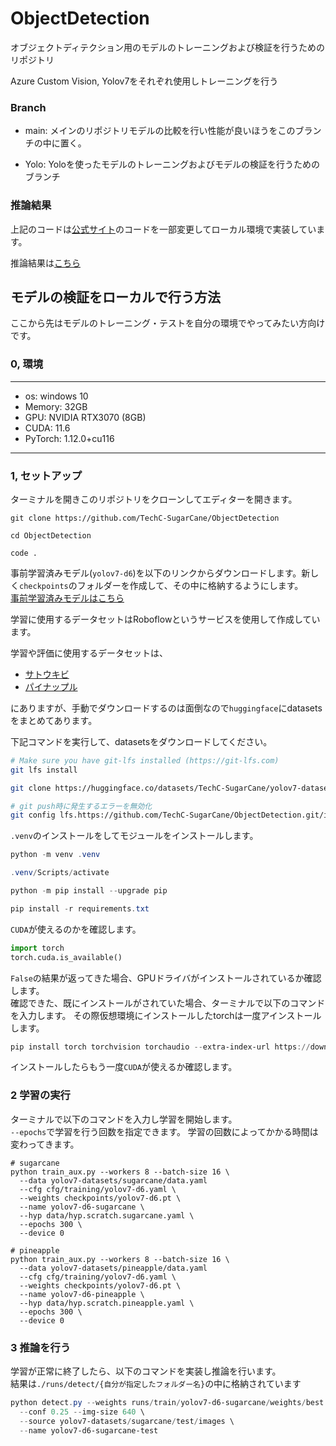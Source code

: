 # ObjectDetection

オブジェクトディテクション用のモデルのトレーニングおよび検証を行うためのリポジトリ

Azure Custom Vision, Yolov7をそれぞれ使用しトレーニングを行う

### Branch

- main: メインのリポジトリモデルの比較を行い性能が良いほうをこのブランチの中に置く。

- Yolo: Yoloを使ったモデルのトレーニングおよびモデルの検証を行うためのブランチ

### 推論結果

上記のコードは[公式サイト](https://github.com/WongKinYiu/yolov7)のコードを一部変更してローカル環境で実装しています。

推論結果は[こちら](./runs/detect/exp-yolov7-e6-sugarcane-valid22)

## モデルの検証をローカルで行う方法

ここから先はモデルのトレーニング・テストを自分の環境でやってみたい方向けです。

### 0, 環境

------------------------------------ 
- os: windows 10
- Memory: 32GB
- GPU: NVIDIA RTX3070 (8GB)
- CUDA: 11.6
- PyTorch: 1.12.0+cu116
------------------------------------

### 1, セットアップ

ターミナルを開きこのリポジトリをクローンしてエディターを開きます。

``` git
git clone https://github.com/TechC-SugarCane/ObjectDetection

cd ObjectDetection

code .
```

事前学習済みモデル(`yolov7-d6`)を以下のリンクからダウンロードします。新しく`checkpoints`のフォルダーを作成して、その中に格納するようにします。<br>
[事前学習済みモデルはこちら](https://github.com/WongKinYiu/yolov7/releases/download/v0.1/yolov7-d6.pt)

学習に使用するデータセットはRoboflowというサービスを使用して作成しています。

学習や評価に使用するデータセットは、

- [サトウキビ](https://universe.roboflow.com/hoku/sugarcane-3vhxz/dataset/12)
- [パイナップル](https://universe.roboflow.com/hoku/pineapple-thsih/dataset/7)

にありますが、手動でダウンロードするのは面倒なので`huggingface`にdatasetsをまとめてあります。

下記コマンドを実行して、datasetsをダウンロードしてください。

```bash
# Make sure you have git-lfs installed (https://git-lfs.com)
git lfs install

git clone https://huggingface.co/datasets/TechC-SugarCane/yolov7-datasets

# git push時に発生するエラーを無効化
git config lfs.https://github.com/TechC-SugarCane/ObjectDetection.git/info/lfs.locksverify false
```

`.venv`のインストールをしてモジュールをインストールします。<br>

```powershell
python -m venv .venv

.venv/Scripts/activate

python -m pip install --upgrade pip

pip install -r requirements.txt
```

`CUDA`が使えるのかを確認します。
``` python
import torch
torch.cuda.is_available()

```

`False`の結果が返ってきた場合、GPUドライバがインストールされているか確認します。<br>
確認できた、既にインストールがされていた場合、ターミナルで以下のコマンドを入力します。
その際仮想環境にインストールしたtorchは一度アインストールします。

``` powershell
pip install torch torchvision torchaudio --extra-index-url https://download.pytorch.org/whl/cu118
```

インストールしたらもう一度`CUDA`が使えるか確認します。

### 2 学習の実行

ターミナルで以下のコマンドを入力し学習を開始します。<br>
`--epochs`で学習を行う回数を指定できます。
学習の回数によってかかる時間は変わってきます。

```shell
# sugarcane
python train_aux.py --workers 8 --batch-size 16 \
  --data yolov7-datasets/sugarcane/data.yaml
  --cfg cfg/training/yolov7-d6.yaml \
  --weights checkpoints/yolov7-d6.pt \
  --name yolov7-d6-sugarcane \
  --hyp data/hyp.scratch.sugarcane.yaml \
  --epochs 300 \
  --device 0

# pineapple
python train_aux.py --workers 8 --batch-size 16 \
  --data yolov7-datasets/pineapple/data.yaml
  --cfg cfg/training/yolov7-d6.yaml \
  --weights checkpoints/yolov7-d6.pt \
  --name yolov7-d6-pineapple \
  --hyp data/hyp.scratch.pineapple.yaml \
  --epochs 300 \
  --device 0
```

### 3 推論を行う

学習が正常に終了したら、以下のコマンドを実装し推論を行います。<br>
結果は`./runs/detect/{自分が指定したフォルダー名}`の中に格納されています

```powershell
python detect.py --weights runs/train/yolov7-d6-sugarcane/weights/best.pt \
  --conf 0.25 --img-size 640 \
  --source yolov7-datasets/sugarcane/test/images \
  --name yolov7-d6-sugarcane-test
```
